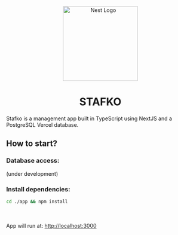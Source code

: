 <p align="center" style="padding-top: 3em">
  <a target="blank"><img src="https://beebit.es/wp-content/uploads/2017/07/marca-sin-bordes.png" width="200" alt="Nest Logo" /></a>
</p>

<h1 align="center">
STAFKO
</h1>
Stafko is a management app built in TypeScript using NextJS and a PostgreSQL Vercel database.

## How to start?
### Database access:
(under development)

### Install dependencies:
```bash
cd ./app && npm install
```

<br></br>
App will run at: [http://localhost:3000](http://localhost:3000)
